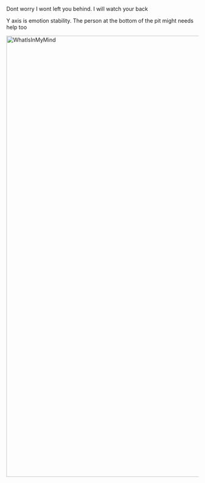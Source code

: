 Dont worry I wont left you behind. I will watch your back

Y axis is emotion stability. The person at the bottom of the pit might needs help too

<img width="1153" alt="WhatIsInMyMind" src="https://github.com/ewdlop/BurdenOEternaity/assets/25368970/ae672ef4-fb13-4566-88a2-26f104d25d85">

